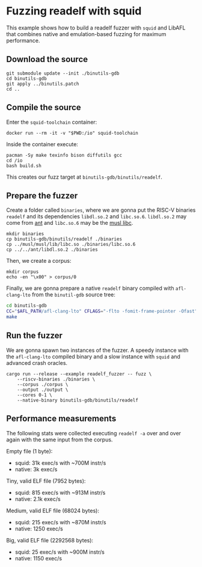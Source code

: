 # Fuzzing readelf with squid

This example shows how to build a readelf fuzzer with `squid` and LibAFL that combines
native and emulation-based fuzzing for maximum performance.

## Download the source
```
git submodule update --init ./binutils-gdb
cd binutils-gdb
git apply ../binutils.patch
cd ..
```

## Compile the source
Enter the `squid-toolchain` container:
```
docker run --rm -it -v "$PWD:/io" squid-toolchain
```

Inside the container execute:
```
pacman -Sy make texinfo bison diffutils gcc
cd /io
bash build.sh
```

This creates our fuzz target at `binutils-gdb/binutils/readelf`.

## Prepare the fuzzer
Create a folder called `binaries`, where we are gonna put the RISC-V binaries `readelf` and its dependencies `libdl.so.2` and `libc.so.6`.
`libdl.so.2` may come from [ant](../../ant) and `libc.so.6` may be the [musl libc](../musl).
```
mkdir binaries
cp binutils-gdb/binutils/readelf ./binaries
cp ../musl/musl/lib/libc.so ./binaries/libc.so.6
cp ../../ant/libdl.so.2 ./binaries
```

Then, we create a corpus:
```
mkdir corpus
echo -en "\x00" > corpus/0
```

Finally, we are gonna prepare a native `readelf` binary compiled with `afl-clang-lto` from the `binutil-gdb` source tree:
```sh
cd binutils-gdb
CC="$AFL_PATH/afl-clang-lto" CFLAGS="-flto -fomit-frame-pointer -Ofast" LDFLAGS="-flto" ./configure
make
```

## Run the fuzzer
We are gonna spawn two instances of the fuzzer. A speedy instance with the `afl-clang-lto` compiled binary and
a slow instance with `squid` and advanced crash oracles.

```
cargo run --release --example readelf_fuzzer -- fuzz \
    --riscv-binaries ./binaries \
    --corpus ./corpus \
    --output ./output \
    --cores 0-1 \
    --native-binary binutils-gdb/binutils/readelf
```

## Performance measurements
The following stats were collected executing `readelf -a` over and over again with the same input from the corpus.

Empty file (1 byte):
- squid: 31k exec/s with ~700M instr/s
- native: 3k exec/s

Tiny, valid ELF file (7952 bytes):
- squid: 815 exec/s with ~913M instr/s
- native: 2.1k exec/s

Medium, valid ELF file (68024 bytes):
- squid: 215 exec/s with ~870M instr/s
- native: 1250 exec/s

Big, valid ELF file (2292568 bytes):
- squid: 25 exec/s with ~900M instr/s
- native: 1150 exec/s
